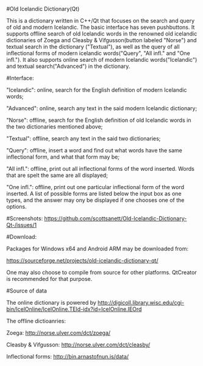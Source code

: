 #Old Icelandic Dictionary(Qt)


This is a dictionary written in C++/Qt that focuses on the search and query of old and modern Icelandic. The basic interface has seven pushbuttons. It supports offline search of old Icelandic words in the renowned old icelandic dictionaries of Zoega and Cleasby & Vifgusson(button labeled "Norse") and textual search in the dictionary ("Textual"), as well as the query of all inflectional forms of modern icelandic words("Query", "All infl." and "One infl."). It also supports online search of modern Icelandic words("Icelandic") and textual search("Advanced") in the dictionary. 

#Interface:

"Icelandic": online, search for the English definition of modern Icelandic words;

"Advanced": online, search any text in the said modern Icelandic dictionary;

"Norse": offline, search for the English definition of old Icelandic words in the two dictionaries mentioned above;

"Textual": offline, search any text in the said two dictionaries;

"Query": offline, insert a word and find out what words have the same inflectional form, and what that form may be;

"All infl.": offline, print out all inflectional forms of the word inserted. Words that are spelt the same are all displayed;

"One infl.": offline, print out one particular inflectional form of the word inserted. A list of possible forms are listed below the input box as one types, and the answer may ony be displayed if one chooses one of the options.

#Screenshots:
https://github.com/scottsanett/Old-Icelandic-Dictionary-Qt-/issues/1

#Download:

Packages for Windows x64 and Android ARM may be downloaded from:

https://sourceforge.net/projects/old-icelandic-dictionary-qt/

One may also choose to compile from source for other platforms. QtCreator is recommended for that purpose.

#Source of data

The online dictionary is powered by http://digicoll.library.wisc.edu/cgi-bin/IcelOnline/IcelOnline.TEId-idx?id=IcelOnline.IEOrd


The offline dictioanries:


Zoega: http://norse.ulver.com/dct/zoega/


Cleasby & Vifgusson: http://norse.ulver.com/dct/cleasby/


Inflectional forms: http://bin.arnastofnun.is/data/
